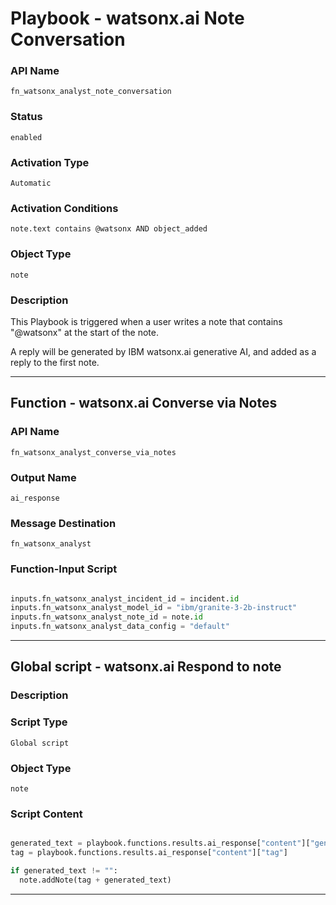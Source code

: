 <!--
    DO NOT MANUALLY EDIT THIS FILE
    THIS FILE IS AUTOMATICALLY GENERATED WITH resilient-sdk codegen
    Generated with resilient-sdk v51.0.2.2.1096
-->

# Playbook - watsonx.ai Note Conversation

### API Name
`fn_watsonx_analyst_note_conversation`

### Status
`enabled`

### Activation Type
`Automatic`

### Activation Conditions
`note.text contains @watsonx AND object_added`

### Object Type
`note`

### Description
This Playbook is triggered when a user writes a note that contains "@watsonx" at the start of the note. 

A reply will be generated by IBM watsonx.ai generative AI, and added as a reply to the first note.


---
## Function - watsonx.ai Converse via Notes

### API Name
`fn_watsonx_analyst_converse_via_notes`

### Output Name
`ai_response`

### Message Destination
`fn_watsonx_analyst`

### Function-Input Script
```python

inputs.fn_watsonx_analyst_incident_id = incident.id
inputs.fn_watsonx_analyst_model_id = "ibm/granite-3-2b-instruct"
inputs.fn_watsonx_analyst_note_id = note.id
inputs.fn_watsonx_analyst_data_config = "default"

```

---

## Global script - watsonx.ai Respond to note

### Description


### Script Type
`Global script`

### Object Type
`note`

### Script Content
```python

generated_text = playbook.functions.results.ai_response["content"]["generated_text"]
tag = playbook.functions.results.ai_response["content"]["tag"]

if generated_text != "":
  note.addNote(tag + generated_text)

```

---

